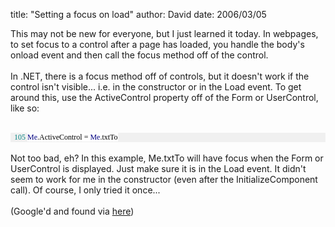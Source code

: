 
title: "Setting a focus on load"
author: David
date: 2006/03/05

This may not be new for everyone, but I just learned it today. In webpages, to set focus to a control after a page has loaded, you handle the body's onload event and then call the focus method off of the control.<br /><br />In .NET, there is a focus method off of controls, but it doesn't work if the control isn't visible... i.e. in the constructor or in the Load event. To get around this, use the ActiveControl property off of the Form or UserControl, like so:<br /><br /><div style="background: rgb(240, 240, 240) none repeat scroll 0% 50%; font-family: Consolas; font-size: 9pt; color: black; -moz-background-clip: -moz-initial; -moz-background-origin: -moz-initial; -moz-background-inline-policy: -moz-initial;"><span style="color: teal;">&nbsp; 105</span>&nbsp;<span style="background: white none repeat scroll 0% 50%; color: navy; -moz-background-clip: -moz-initial; -moz-background-origin: -moz-initial; -moz-background-inline-policy: -moz-initial;">Me</span><span style="background: white none repeat scroll 0% 50%; -moz-background-clip: -moz-initial; -moz-background-origin: -moz-initial; -moz-background-inline-policy: -moz-initial;">.ActiveControl = </span><span style="background: white none repeat scroll 0% 50%; color: navy; -moz-background-clip: -moz-initial; -moz-background-origin: -moz-initial; -moz-background-inline-policy: -moz-initial;">Me</span><span style="background: white none repeat scroll 0% 50%; -moz-background-clip: -moz-initial; -moz-background-origin: -moz-initial; -moz-background-inline-policy: -moz-initial;">.txtTo</span><br /></div><br />Not too bad, eh? In this example, Me.txtTo will have focus when the Form or UserControl is displayed. Just make sure it is in the Load event. It didn't seem to work for me in the constructor (even after the InitializeComponent call). Of course, I only tried it once...<br /><br />(Google'd and found via <a href="http://www.devnewsgroups.net/group/microsoft.public.dotnet.framework.windowsforms/topic39467.aspx">here</a>)<br />
